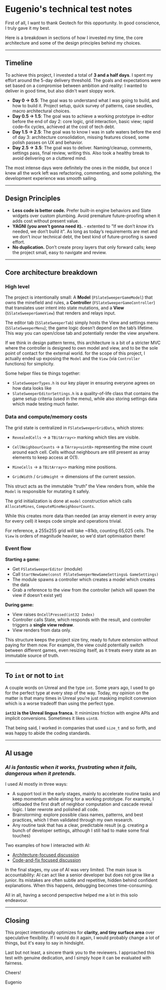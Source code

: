 # Eugenio's technical test notes

First of all, I want to thank Geotech for this opportunity. In good conscience, I truly gave it my best.

Here is a breakdown in sections of how I invested my time, the core architecture and some of the design principles behind my choices.

---

## Timeline

To achieve this project, I invested a total of **3 and a half days**.
I spent my effort around the 5-day delivery threshold. The goals and expectations were set based on a compromise between ambition and reality: I wanted to deliver in good time, but also didn't want sloppy work.

* **Day 0 → 0.5**: The goal was to understand what I was going to build, and how to build it. Project setup, quick survey of patterns, case seudies, macro architectural choices.
* **Day 0.5 → 1.5**: The goal was to achieve a working prototype in-editor before the end of day 2: core logic, grid interaction, basic view; rapid code–fix cycles, achieved at the cost of tech debt.
* **Day 1.5 → 2.5**: The goal was to know I was in safe waters before the end of day 3: architecture consolidation, missing features closed, some polish passes on UX and behavior.
* **Day 2.5 → 3.5**: The goal was to deliver. Naming/cleanup, comments, settings pass, final review, writing this. Also took a healthy break to avoid delivering on a cluttered mind.

The most intense days were definitely the ones in the middle, but once I knew all the work left was refactoring, commenting, and some polishing, the development experience was smooth sailing.

---

## Design Principles

* **Less code is better code.** Prefer built-in engine behaviors and Slate widgets over custom plumbing. Avoid premature future-proofing when it adds cost without present value.
* **YAGNI (you aren’t gonna need it).** - extented to "If we don’t *know* it’s needed, we don’t build it". As long as today’s requirements are met and we don't incur technical debt, the best kind of future-proofing is saved effort.
* **No duplication.** Don’t create proxy layers that only forward calls; keep the project small, easy to navigate and review.

---

## Core architecture breakdown

### High level

The project is intentionally small: A **Model** (`FSlateSweeperGameModel`) that owns the minefield and rules, a **Controller** (`FSlateSweeperGameController`) that translates user intent into state mutations, and a **View** (`SSlateSweeperGameView`) that renders and relays input.

The editor tab (`SSlateSweeperTab`) simply hosts the View and settings menu (`SSlateSweeperMenu`); the game logic doesn’t depend on the tab’s lifetime. This way you can open/close tab and potentially render the view anywhere.

If we think in design pattern terms, this architecture is a bit of a stricter MVC where the controller is designed to own model and view, and to be the sole point of contact for the external world. for the scope of this project, I actually ended up exposing the `Model` and the `View` (via `Controller` functions) for simplicity.

Some helper files tie things together:
* `SlateSweeperTypes.h` is our key player in ensuring everyone agrees on how data looks like
* `SlateSweeperEditorSettings.h` is a quality-of-life class that contains the game setup criteria (used in the menu), while also storing settings data which made testing much faster.

### Data and compute/memory costs

The grid state is centralized in `FSlateSweeperGridData`, which stores:

* `RevealedCells` → a `TBitArray<>` marking which tiles are visible.

* `CellNeighbourCounts` → a `TArray<uint8>` representing the mine count around each cell. Cells without neighbours are still present as array elements to keep access at O(1).

* `MineCells` → a `TBitArray<>` marking mine positions.

* `GridWidth` / `GridHeight` → dimensions of the current session.

This struct acts as the immutable “truth” the View renders from, while the `Model` is responsible for mutating it safely.

The grid initialization is done at `model` construction which calls `AllocateMines`, `ComputeMineNeighbourCounts`.

While this creates more data than needed (an array element in every array for every cell) it keeps code simple and operations trivial.

For reference, a 255x255 grid will take ~81kb, counting 65,025 cells. The `View` is orders of magnitude heavier, so we'd start optimisation there!

### Event flow

**Starting a game:**
* Get `FSlateSweeperEditor` (module)
* Call `StartNewGame(const FSlateSweeperNewGameSettings& GameSettings)`
* The module spawns a controller which creates a model which creates the data
* Grab a reference to the view from the controller (which will spawn the view if doesn't exist yet)

**During game:**
* View raises `OnCellPressed(int32 Index)`
* Controller calls State, which responds with the result, and controller triggers a **single view redraw**.
* View renders from data only.

This structure keeps the project size tiny, ready to future extension without paying for them now.
For example, the view could potentially switch between different games, even resizing itself, as it treats every state as an immutable source of truth.

---

## To `int` or not to `int`

A couple words on Unreal and the type `int`. Some years ago, I used to go for the perfect type at every step of the way.
Today, my opinion on the matter is that many times in Unreal you’re just masking implicit conversion which is a worse tradeoff than using the perfect type.

**`int32` is the Unreal lingua franca.** It minimizes friction with engine APIs and implicit conversions. Sometimes it likes `uint8`.

That being said, I worked in companies that used `size_t` and so forth, and was happy to abide the coding standards.

---

## AI usage

### _AI is fantastic when it works, frustrating when it fails, dangerous when it pretends._

I used AI mostly in three ways:

* A support tool in the early stages, mainly to accelerate routine tasks and keep momentum while aiming for a working prototype. For example, I offloaded the first draft of neighbor computation and cascade reveal logic. I later rewrote and polished all code.
* Brainstorming: explore possible class names, patterns, and best practices, which I then validated through my own research.
* Any routine task that has a clear, predictable result (e.g. creating a bunch of developer settings, although I still had to make some final touches)

Two examples of how I interacted with AI:

* [Architecture-focused discussion](https://chatgpt.com/share/68a1ed98-3640-800f-93f1-038989e078a5)
* [Code-and-fix focused discussion](https://chatgpt.com/share/68a1edc7-569c-800f-9a92-4e1d132b878c)

In the final stages, my use of AI was very limited. The main issue is accountability: AI can act like a senior developer but does not grow like a junior. Its mistakes are often subtle and repetitive, hidden behind confident explanations. When this happens, debugging becomes time-consuming.

All in all, having a second perspective helped me a lot in this solo endeavour.

---

## Closing

This project intentionally optimizes for **clarity, and tiny surface area** over speculative flexibility. If I would do it again, I would probably change a lot of things, but it's easy to say in hindsight.

Last but not least, a sincere thank you to the reviewers. I approached this test with genuine dedication, and I simply hope it can be evaluated with fairness.


Cheers!

Eugenio
